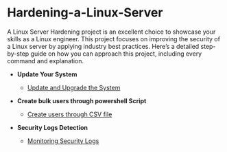 # Hardening-a-Linux-Server
A Linux Server Hardening project is an excellent choice to showcase your skills as a Linux engineer. This project focuses on improving the security of a Linux server by applying industry best practices. Here’s a detailed step-by-step guide on how you can approach this project, including every command and explanation.


- <b>Update Your System</b>
  - [Update and Upgrade the System](https://github.com/TayLuo/Hardening-a-Linux-Server/blob/main/Update%20Your%20System)
- <b>Create bulk users through powershell Script</b>
  - [Create users through CSV file](https://github.com/TayLuo/Cybersecurity-Project-with-PowerShell/blob/main/CreateADUsersFromCSV.ps1)
 
- <b>Security Logs Detection</b>
  - [Monitoring Security Logs](https://github.com/TayLuo/Cybersecurity-Project-with-PowerShell/blob/main/EventLog%20Monitoring.txt)
